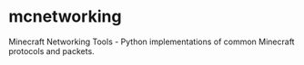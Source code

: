 # mcnetworking
Minecraft Networking Tools - Python implementations of common Minecraft protocols and packets.
